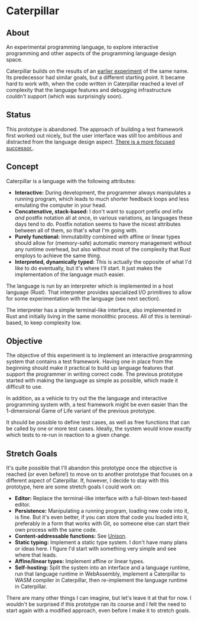 # Caterpillar

## About

An experimental programming language, to explore interactive programming and other aspects of the programming language design space.

Caterpillar builds on the results of an [earlier experiment](../cp1/) of the same name. Its predecessor had similar goals, but a different starting point. It became hard to work with, when the code written in Caterpillar reached a level of complexity that the language features and debugging infrastructure couldn't support (which was surprisingly soon).


## Status

This prototype is abandoned. The approach of building a test framework first worked out nicely, but the user interface was still too ambitious and distracted from the language design aspect. [There is a more focused successor.](../cp3/).


## Concept

Caterpillar is a language with the following attributes:

- **Interactive:** During development, the programmer always manipulates a running program, which leads to much shorter feedback loops and less emulating the computer in your head.
- **Concatenative, stack-based:** I don't want to support prefix *and* infix *and* postfix notation all at once, in various variations, as languages these days tend to do. Postfix notation seems to have the nicest attributes between all of them, so that's what I'm going with.
- **Purely functional:** Immutability combined with affine or linear types should allow for (memory-safe) automatic memory management without any runtime overhead, but also without most of the complexity that Rust employs to achieve the same thing.
- **Interpreted, dynamically typed:** This is actually the opposite of what I'd like to do eventually, but it's where I'll start. It just makes the implementation of the language much easier.

The language is run by an interpreter which is implemented in a host language (Rust). That interpreter provides specialized I/O primitives to allow for some experimentation with the language (see next section).

The interpreter has a simple terminal-like interface, also implemented in Rust and initially living in the same monolithic process. All of this is terminal-based, to keep complexity low.


## Objective

The objective of this experiment is to implement an interactive programming system that contains a test framework. Having one in place from the beginning should make it practical to build up language features that support the programmer in writing correct code. The previous prototype started with making the language as simple as possible, which made it difficult to use.

In addition, as a vehicle to try out the the language and interactive programming system with, a test framework might be even easier than the 1-dimensional Game of Life variant of the previous prototype.

It should be possible to define test cases, as well as free functions that can be called by one or more test cases. Ideally, the system would know exactly which tests to re-run in reaction to a given change.


## Stretch Goals

It's quite possible that I'll abandon this prototype once the objective is reached (or even before!) to move on to another prototype that focuses on a different aspect of Caterpillar. If, however, I decide to stay with this prototype, here are some stretch goals I could work on:

- **Editor:** Replace the terminal-like interface with a full-blown text-based editor.
- **Persistence:** Manipulating a running program, loading new code into it, is fine. But it's even better, if you can store that code you loaded into it, preferably in a form that works with Git, so someone else can start their own process with the same code.
- **Content-addressable functions:** See [Unison](https://www.unison-lang.org/learn/the-big-idea/).
- **Static typing:** Implement a static type system. I don't have many plans or ideas here. I figure I'd start with something very simple and see where that leads.
- **Affine/linear types:** Implement affine or linear types.
- **Self-hosting:** Split the system into an interface and a language runtime, run that language runtime in WebAssembly, implement a Caterpillar to WASM compiler in Caterpillar, then re-implement the language runtime in Caterpillar.

There are many other things I can imagine, but let's leave it at that for now. I wouldn't be surprised if this prototype ran its course and I felt the need to start again with a modified approach, even before I make it to stretch goals.
